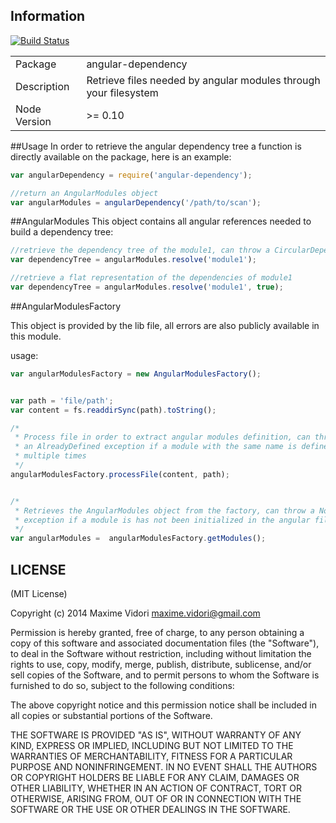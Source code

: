 ## Information

[![Build Status](https://travis-ci.org/IxDay/angular-dependency.svg)](https://travis-ci.org/IxDay/angular-dependency)

<table>
<tr> 
<td>Package</td><td>angular-dependency</td>
</tr>
<tr>
<td>Description</td>
<td>Retrieve files needed by angular modules through your 
filesystem</td>
</tr>
<tr>
<td>Node Version</td>
<td>>= 0.10</td>
</tr>
</table>


##Usage
In order to retrieve the angular dependency tree a function is directly 
available on the package, here is an example:

```javascript
var angularDependency = require('angular-dependency');

//return an AngularModules object
var angularModules = angularDependency('/path/to/scan');

```

##AngularModules
This object contains all angular references needed to build a dependency tree:

```javascript
//retrieve the dependency tree of the module1, can throw a CircularDependency 
var dependencyTree = angularModules.resolve('module1');

//retrieve a flat representation of the dependencies of module1
var dependencyTree = angularModules.resolve('module1', true);
```

##AngularModulesFactory

This object is provided by the lib file, all errors are also publicly available
in this module.

usage:
```javascript
var angularModulesFactory = new AngularModulesFactory();


var path = 'file/path';
var content = fs.readdirSync(path).toString();

/*
 * Process file in order to extract angular modules definition, can throw
 * an AlreadyDefined exception if a module with the same name is defined 
 * multiple times
 */
angularModulesFactory.processFile(content, path);


/*
 * Retrieves the AngularModules object from the factory, can throw a NotDefined
 * exception if a module is has not been initialized in the angular files.
 */
var angularModules =  angularModulesFactory.getModules();

```

## LICENSE

(MIT License)

Copyright (c) 2014 Maxime Vidori <maxime.vidori@gmail.com>

Permission is hereby granted, free of charge, to any person obtaining
a copy of this software and associated documentation files (the
"Software"), to deal in the Software without restriction, including
without limitation the rights to use, copy, modify, merge, publish,
distribute, sublicense, and/or sell copies of the Software, and to
permit persons to whom the Software is furnished to do so, subject to
the following conditions:

The above copyright notice and this permission notice shall be
included in all copies or substantial portions of the Software.

THE SOFTWARE IS PROVIDED "AS IS", WITHOUT WARRANTY OF ANY KIND,
EXPRESS OR IMPLIED, INCLUDING BUT NOT LIMITED TO THE WARRANTIES OF
MERCHANTABILITY, FITNESS FOR A PARTICULAR PURPOSE AND
NONINFRINGEMENT. IN NO EVENT SHALL THE AUTHORS OR COPYRIGHT HOLDERS BE
LIABLE FOR ANY CLAIM, DAMAGES OR OTHER LIABILITY, WHETHER IN AN ACTION
OF CONTRACT, TORT OR OTHERWISE, ARISING FROM, OUT OF OR IN CONNECTION
WITH THE SOFTWARE OR THE USE OR OTHER DEALINGS IN THE SOFTWARE.
